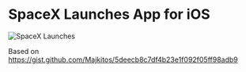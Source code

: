 # SpaceX Launches App for iOS

![SpaceX Launches](http://playground.forcandies.com/upload/launches.png)

Based on https://gist.github.com/Majkitos/5deecb8c7df4b23e1f092f05ff98adb9
